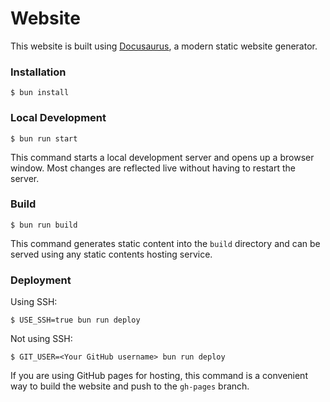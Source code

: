 # Website

This website is built using [Docusaurus](https://docusaurus.io/), a modern static website generator.

### Installation

```
$ bun install
```

### Local Development

```
$ bun run start
```

This command starts a local development server and opens up a browser window. Most changes are reflected live without having to restart the server.

### Build

```
$ bun run build
```

This command generates static content into the `build` directory and can be served using any static contents hosting service.

### Deployment

Using SSH:

```
$ USE_SSH=true bun run deploy
```

Not using SSH:

```
$ GIT_USER=<Your GitHub username> bun run deploy
```

If you are using GitHub pages for hosting, this command is a convenient way to build the website and push to the `gh-pages` branch.
